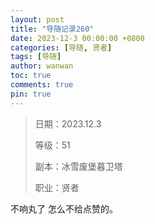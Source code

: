 ```yaml
---
layout: post
title: "导随记录260"
date: 2023-12-3 00:00:00 +0800
categories: [导随, 贤者]
tags: [导随]
author: wanwan
toc: true
comments: true
pin: true
---
```

> 日期：2023.12.3
>
> 等级：51
>
> 副本：冰雪废堡暮卫塔
>
> 职业：贤者

不响丸了 怎么不给点赞的。